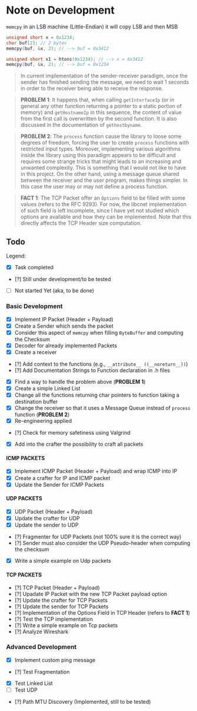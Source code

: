 # Note on Development

`memcpy` in an LSB machine (Little-Endian) it will copy LSB and then MSB

```c
unsigned short x = 0x1234;
char buf[2]; // 2 bytes
memcpy(buf, &x, 2); // --> buf = 0x3412

unsigned short x1 = htons(0x1234); // --> x = 0x3412
memcpy(buf, &x, 2); // --> buf = 0x1234
```

> In current implementation of the sender-receiver paradigm, once the sender has finished
> sending the message, we need to wait 1 seconds in order to the receiver being able to
> receive the response. 

> **PROBLEM 1**: It happens that, when calling `getInterfaceIp` (or in general any other function returning
> a pointer to a static portion of memory) and `getHostnameIp` in this sequence, the content
> of value from the first call is overwritten by the second function. It is also discussed
> in the documentation of `gethostbyname`. 

> **PROBLEM 2**: The `process` function cause the library to loose some degrees of freedom, forcing the user to create `process` functions
> with restricted input types. Moreover, implementing various algorithms inside the library using this paradigm appears
> to be difficult and requires some strange tricks that might leads to an increasing and unwanted complexity. This is something
> that I would not like to have in this project. On the other hand, using a message queue shared between the receiver and the
> user program, makes things simpler. In this case the user may or may not define a process function.

> **FACT 1**: The TCP Packet offer an `Options` field to be filled with some values (refers to the RFC 9293). For now, the
> libcnet implementation of such field is left incomplete, since I have yet not studied which options are available
> and how they can be implemented. Note that this directly affects the TCP Header size computation.


## Todo

Legend:

- [x] Task completed
- [?] Still under development/to be tested
- [ ] Not started Yet (aka, to be done)

### Basic Development

- [x] Implement IP Packet (Header + Payload)
- [x] Create a Sender which sends the packet
- [x] Consider this aspect of `memcpy` when filling `ByteBuffer` and computing the Checksum
- [x] Decoder for already implemented Packets
- [x] Create a receiver
- [?] Add context to the functions (e.g., `__attribute__ ((__noreturn__))`)
- [?] Add Documentation Strings to Function declaration in .h files
- [x] Find a way to handle the problem above (**PROBLEM 1**)
- [x] Create a simple Linked List
- [x] Change all the functions returning char pointers to function taking a destination buffer
- [x] Change the receiver so that it uses a Message Queue instead of `process` function (**PROBLEM 2**)
- [x] Re-engineering applied
- [?] Check for memory safetiness using Valgrind
- [x] Add into the crafter the possibility to craft all packets

#### ICMP PACKETS

- [x] Implement ICMP Packet (Header + Payload) and wrap ICMP into IP
- [x] Create a crafter for IP and ICMP packet
- [x] Update the Sender for ICMP Packets

#### UDP PACKETS

- [x] UDP Packet (Header + Payload)
- [x] Update the crafter for UDP
- [x] Update the sender to UDP
- [?] Fragmenter for UDP Packets (not 100% sure it is the correct way)
- [?] Sender must also consider the UDP Pseudo-header when computing the checksum
- [x] Write a simple example on Udp packets 

#### TCP PACKETS

- [?] TCP Packet (Header + Payload)
- [?] Upadate IP Packet with the new TCP Packet payload option
- [?] Update the crafter for TCP Packets
- [?] Update the sender for TCP Packets
- [?] Implementation of the Options Field in TCP Header (refers to **FACT 1**)
- [?] Test the TCP implementation
- [?] Write a simple example on Tcp packets
- [?] Analyze Wireshark 

### Advanced Development

- [x] Implement custom ping message
- [?] Test Fragmentation
- [x] Test Linked List
- [ ] Test UDP
- [?] Path MTU Discovery (Implemented, still to be tested)